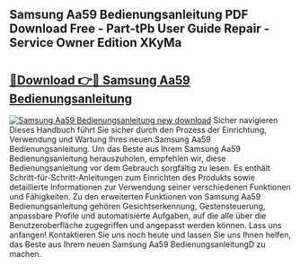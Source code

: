 ## Samsung Aa59 Bedienungsanleitung PDF Download Free - Part-tPb User Guide Repair - Service Owner Edition XKyMa

# <h2><a href="http://df5hc1q.blite.top/?on=Samsung+Aa59+Bedienungsanleitung">🔗Download 👉🔴 Samsung Aa59 Bedienungsanleitung</a></h2>

[![Samsung Aa59 Bedienungsanleitung new download](https://i.imgur.com/lujVjoI.png)](http://df5hc1q.blite.top/?on=Samsung+Aa59+Bedienungsanleitung)
Sicher navigieren Dieses Handbuch führt Sie sicher durch den Prozess der Einrichtung, Verwendung und Wartung Ihres neuen Samsung Aa59 Bedienungsanleitung. Um das Beste aus Ihrem Samsung Aa59 Bedienungsanleitung herauszuholen, empfehlen wir, diese Bedienungsanleitung vor dem Gebrauch sorgfältig zu lesen. Es enthält Schritt-für-Schritt-Anleitungen zum Einrichten des Produkts sowie detaillierte Informationen zur Verwendung seiner verschiedenen Funktionen und Fähigkeiten. Zu den erweiterten Funktionen von Samsung Aa59 Bedienungsanleitung gehören Gesichtserkennung, Gestensteuerung, anpassbare Profile und automatisierte Aufgaben, auf die alle über die Benutzeroberfläche zugegriffen und angepasst werden können. Lass uns anfangen! Kontaktieren Sie uns noch heute und lassen Sie uns Ihnen helfen, das Beste aus Ihrem neuen Samsung Aa59 BedienungsanleitungD zu machen.
